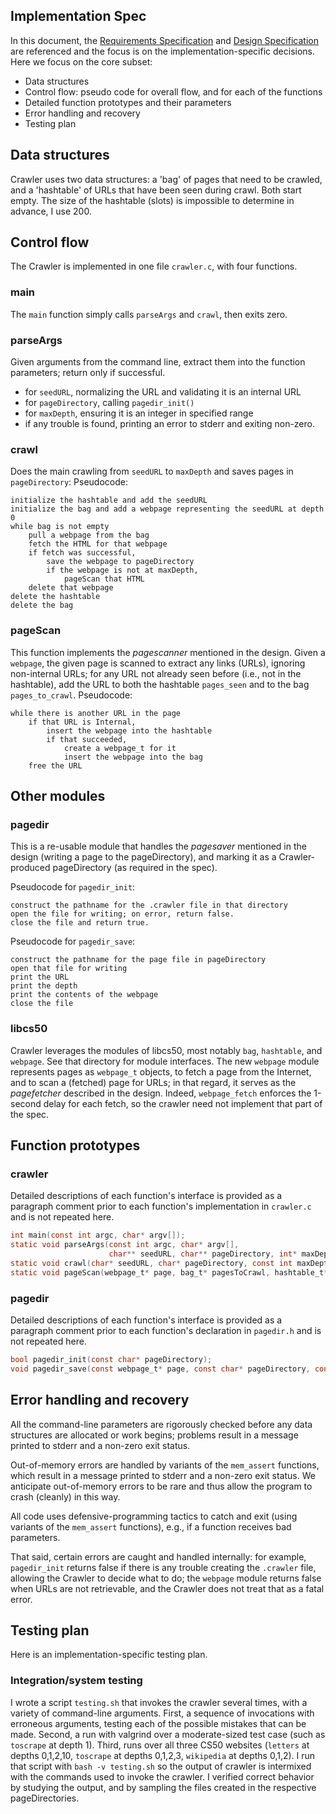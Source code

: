 ## Implementation Spec

In this document, the [Requirements Specification](REQUIREMENTS.md) and [Design Specification](DESIGN.md) are referenced and the focus is on the implementation-specific decisions.
Here we focus on the core subset:

-  Data structures
-  Control flow: pseudo code for overall flow, and for each of the functions
-  Detailed function prototypes and their parameters
-  Error handling and recovery
-  Testing plan

## Data structures 

Crawler uses two data structures: a 'bag' of pages that need to be crawled, and a 'hashtable' of URLs that have been seen during crawl.
Both start empty. The size of the hashtable (slots) is impossible to determine in advance, I use 200.

## Control flow

The Crawler is implemented in one file `crawler.c`, with four functions.

### main

The `main` function simply calls `parseArgs` and `crawl`, then exits zero.

### parseArgs

Given arguments from the command line, extract them into the function parameters; return only if successful.

* for `seedURL`, normalizing the URL and validating it is an internal URL
* for `pageDirectory`, calling `pagedir_init()`
* for `maxDepth`, ensuring it is an integer in specified range
* if any trouble is found, printing an error to stderr and exiting non-zero.

### crawl

Does the main crawling from `seedURL` to `maxDepth` and saves pages in `pageDirectory`:
Pseudocode:

	initialize the hashtable and add the seedURL
	initialize the bag and add a webpage representing the seedURL at depth 0
	while bag is not empty
		pull a webpage from the bag
		fetch the HTML for that webpage
		if fetch was successful,
			save the webpage to pageDirectory
			if the webpage is not at maxDepth,
				pageScan that HTML
		delete that webpage
	delete the hashtable
	delete the bag

### pageScan

This function implements the *pagescanner* mentioned in the design.
Given a `webpage`, the given page is scanned to extract any links (URLs), ignoring non-internal URLs; for any URL not already seen before (i.e., not in the hashtable), add the URL to both the hashtable `pages_seen` and to the bag `pages_to_crawl`.
Pseudocode:

	while there is another URL in the page
		if that URL is Internal,
			insert the webpage into the hashtable
			if that succeeded,
				create a webpage_t for it
				insert the webpage into the bag
		free the URL

## Other modules

### pagedir

This is a re-usable module that handles the *pagesaver*  mentioned in the design (writing a page to the pageDirectory), and marking it as a Crawler-produced pageDirectory (as required in the spec).

Pseudocode for `pagedir_init`:

	construct the pathname for the .crawler file in that directory
	open the file for writing; on error, return false.
	close the file and return true.


Pseudocode for `pagedir_save`:

	construct the pathname for the page file in pageDirectory
	open that file for writing
	print the URL
	print the depth
	print the contents of the webpage
	close the file

### libcs50

Crawler leverages the modules of libcs50, most notably `bag`, `hashtable`, and `webpage`.
See that directory for module interfaces.
The new `webpage` module represents pages as `webpage_t` objects, to fetch a page from the Internet, and to scan a (fetched) page for URLs; in that regard, it serves as the *pagefetcher* described in the design.
Indeed, `webpage_fetch` enforces the 1-second delay for each fetch, so the crawler need not implement that part of the spec.

## Function prototypes

### crawler

Detailed descriptions of each function's interface is provided as a paragraph comment prior to each function's implementation in `crawler.c` and is not repeated here.

```c
int main(const int argc, char* argv[]);
static void parseArgs(const int argc, char* argv[],
                      char** seedURL, char** pageDirectory, int* maxDepth);
static void crawl(char* seedURL, char* pageDirectory, const int maxDepth);
static void pageScan(webpage_t* page, bag_t* pagesToCrawl, hashtable_t* pagesSeen);
```

### pagedir

Detailed descriptions of each function's interface is provided as a paragraph comment prior to each function's declaration in `pagedir.h` and is not repeated here.

```c
bool pagedir_init(const char* pageDirectory);
void pagedir_save(const webpage_t* page, const char* pageDirectory, const int docID);
```

## Error handling and recovery

All the command-line parameters are rigorously checked before any data structures are allocated or work begins; problems result in a message printed to stderr and a non-zero exit status.

Out-of-memory errors are handled by variants of the `mem_assert` functions, which result in a message printed to stderr and a non-zero exit status.
We anticipate out-of-memory errors to be rare and thus allow the program to crash (cleanly) in this way.

All code uses defensive-programming tactics to catch and exit (using variants of the `mem_assert` functions), e.g., if a function receives bad parameters.

That said, certain errors are caught and handled internally: for example, `pagedir_init` returns false if there is any trouble creating the `.crawler` file, allowing the Crawler to decide what to do; the `webpage` module returns false when URLs are not retrievable, and the Crawler does not treat that as a fatal error.

## Testing plan

Here is an implementation-specific testing plan.

### Integration/system testing

I wrote a script `testing.sh` that invokes the crawler several times, with a variety of command-line arguments.
First, a sequence of invocations with erroneous arguments, testing each of the possible mistakes that can be made.
Second, a run with valgrind over a moderate-sized test case (such as `toscrape` at depth 1).
Third, runs over all three CS50 websites (`letters` at depths 0,1,2,10, `toscrape` at depths 0,1,2,3, `wikipedia` at depths 0,1,2).
I run that script with `bash -v testing.sh` so the output of crawler is intermixed with the commands used to invoke the crawler.
I verified correct behavior by studying the output, and by sampling the files created in the respective pageDirectories.

